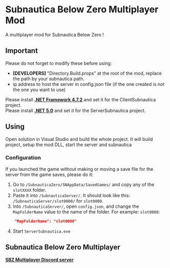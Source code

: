 # Subnautica Below Zero Multiplayer Mod
A multiplayer mod for Subnautica Below Zero !

## Important
Please do not forget to modify these before using:  
- **[DEVELOPERS]** "Directory.Build.props" at the root of the mod, replace the path by your subnautica path.
- ip address to host the server in config.json file (if the one created is not the one you want to use)  

Please install [**.NET Framework 4.7.2**](https://dotnet.microsoft.com/download/dotnet-framework/net472 ".NET Framework 4.7.2") and set it for the ClientSubnautica project.  
Please install [**.NET 5.0**](https://dotnet.microsoft.com/download/dotnet/5.0 ".NET 5.0") and set it for the ServerSubnautica project.  

## Using
Open solution in Visual Studio and build the whole project. It will build project, setup the mod DLL, start the server and subnautica  

### Configuration
If you launched the game without making or moving a save file for the server from the game saves, please do it:
1. Go to `/SubnauticaZero/SNAppData/SavedGames/` and copy any of the `slotXXXX` folder.
2. Paste it into `/SubnauticaServer/`. It should look like this: `/SubnauticaServer/slot0000/` for `slot0000`.
3. Into `/SubnauticaServer/`, open `config.json`, and change the `MapFolderName` value to the name of the folder. For example: `slot0000`:
```json
	"MapFolderName": "slot0000"
```
4. Start `ServerSubnautica.exe`

## Subnautica Below Zero Multiplayer
[**SBZ Multiplayer Discord server**](https://discord.gg/Nr6nBdCUg2 "SBZM Discord")

